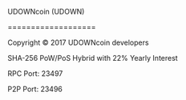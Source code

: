 UDOWNcoin (UDOWN)

===================

Copyright © 2017 UDOWNcoin developers

SHA-256 PoW/PoS Hybrid with 22% Yearly Interest

RPC Port: 23497

P2P Port: 23496




